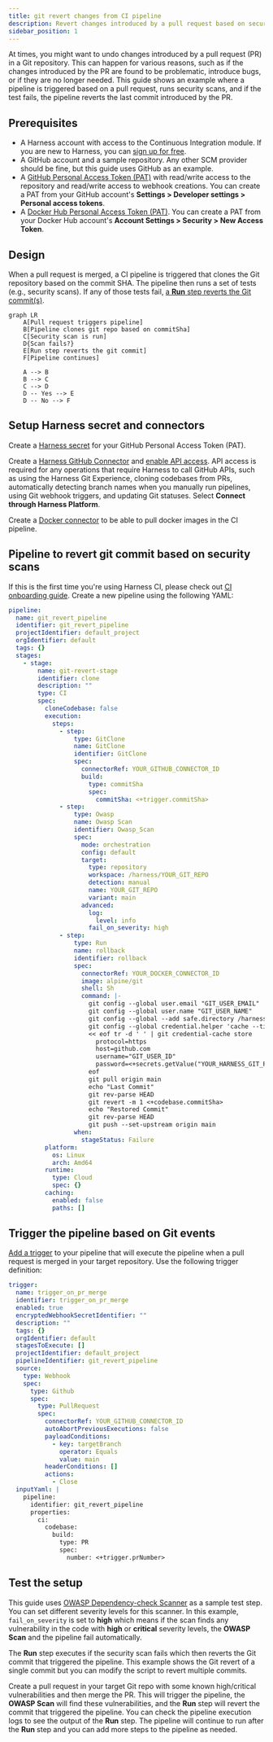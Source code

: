 ```yaml
---
title: git revert changes from CI pipeline 
description: Revert changes introduced by a pull request based on security tests.
sidebar_position: 1
---
```


At times, you might want to undo changes introduced by a pull request (PR) in a Git repository. This can happen for various reasons, such as if the changes introduced by the PR are found to be problematic, introduce bugs, or if they are no longer needed. This guide shows an example where a pipeline is triggered based on a pull request, runs security scans, and if the test fails, the pipeline reverts the last commit introduced by the PR. 

## Prerequisites

- A Harness account with access to the Continuous Integration module. If you are new to Harness, you can [sign up for free](https://app.harness.io/auth/#/signup/?&utm_campaign=ci-devrel).
- A GitHub account and a sample repository. Any other SCM provider should be fine, but this guide uses GitHub as an example.
- A [GitHub Personal Access Token (PAT)](https://docs.github.com/en/authentication/keeping-your-account-and-data-secure/managing-your-personal-access-tokens) with read/write access to the repository and read/write access to webhook creations. You can create a PAT from your GitHub account's **Settings > Developer settings > Personal access tokens**.
- A [Docker Hub Personal Access Token (PAT)](https://docs.docker.com/security/for-developers/access-tokens/). You can create a PAT from your Docker Hub account's **Account Settings > Security > New Access Token**.

## Design

When a pull request is merged, a CI pipeline is triggered that clones the Git repository based on the commit SHA. The pipeline then runs a set of tests (e.g., security scans). If any of those tests fail, [a **Run** step reverts the Git commit(s)](../../use-ci/codebase-configuration/git-revert-commit).

```mermaid
graph LR
    A[Pull request triggers pipeline]
    B[Pipeline clones git repo based on commitSha]
    C[Security scan is run]
    D{Scan fails?}
    E[Run step reverts the git commit]
    F[Pipeline continues]

    A --> B
    B --> C
    C --> D
    D -- Yes --> E
    D -- No --> F
```

## Setup Harness secret and connectors

Create a [Harness secret](../../../platform/secrets/add-use-text-secrets) for your GitHub Personal Access Token (PAT).

Create a [Harness GitHub Connector](../../../platform/connectors/code-repositories/ref-source-repo-provider/git-hub-connector-settings-reference) and [enable API access](../../../platform/connectors/code-repositories/ref-source-repo-provider/git-hub-connector-settings-reference/#enable-api-access). API access is required for any operations that require Harness to call GitHub APIs, such as using the Harness Git Experience, cloning codebases from PRs, automatically detecting branch names when you manually run pipelines, using Git webhook triggers, and updating Git statuses. Select **Connect through Harness Platform**.

Create a [Docker connector](../../../platform/connectors/cloud-providers/ref-cloud-providers/docker-registry-connector-settings-reference) to be able to pull docker images in the CI pipeline.

## Pipeline to revert git commit based on security scans

If this is the first time you're using Harness CI, please check out [CI onboarding guide](../../get-started/onboarding-guide). Create a new pipeline using the following YAML:

```yaml
pipeline:
  name: git_revert_pipeline
  identifier: git_revert_pipeline
  projectIdentifier: default_project
  orgIdentifier: default
  tags: {}
  stages:
    - stage:
        name: git-revert-stage
        identifier: clone
        description: ""
        type: CI
        spec:
          cloneCodebase: false
          execution:
            steps:
              - step:
                  type: GitClone
                  name: GitClone
                  identifier: GitClone
                  spec:
                    connectorRef: YOUR_GITHUB_CONNECTOR_ID
                    build:
                      type: commitSha
                      spec:
                        commitSha: <+trigger.commitSha>
              - step:
                  type: Owasp
                  name: Owasp Scan
                  identifier: Owasp_Scan
                  spec:
                    mode: orchestration
                    config: default
                    target:
                      type: repository
                      workspace: /harness/YOUR_GIT_REPO
                      detection: manual
                      name: YOUR_GIT_REPO
                      variant: main
                    advanced:
                      log:
                        level: info
                      fail_on_severity: high
              - step:
                  type: Run
                  name: rollback
                  identifier: rollback
                  spec:
                    connectorRef: YOUR_DOCKER_CONNECTOR_ID
                    image: alpine/git
                    shell: Sh
                    command: |-
                      git config --global user.email "GIT_USER_EMAIL"
                      git config --global user.name "GIT_USER_NAME"
                      git config --global --add safe.directory /harness
                      git config --global credential.helper 'cache --timeout 600'
                      << eof tr -d ' ' | git credential-cache store 
                        protocol=https
                        host=github.com
                        username="GIT_USER_ID"
                        password=<+secrets.getValue("YOUR_HARNESS_GIT_PAT_SECRET")>
                      eof
                      git pull origin main
                      echo "Last Commit"
                      git rev-parse HEAD
                      git revert -m 1 <+codebase.commitSha>
                      echo "Restored Commit"
                      git rev-parse HEAD
                      git push --set-upstream origin main
                  when:
                    stageStatus: Failure
          platform:
            os: Linux
            arch: Amd64
          runtime:
            type: Cloud
            spec: {}
          caching:
            enabled: false
            paths: []
```

## Trigger the pipeline based on Git events

[Add a trigger](../../../platform/triggers/triggers-overview/#add-a-trigger-to-a-pipeline) to your pipeline that will execute the pipeline when a pull request is merged in your target repository. Use the following trigger definition:

```YAML
trigger:
  name: trigger_on_pr_merge
  identifier: trigger_on_pr_merge
  enabled: true
  encryptedWebhookSecretIdentifier: ""
  description: ""
  tags: {}
  orgIdentifier: default
  stagesToExecute: []
  projectIdentifier: default_project
  pipelineIdentifier: git_revert_pipeline
  source:
    type: Webhook
    spec:
      type: Github
      spec:
        type: PullRequest
        spec:
          connectorRef: YOUR_GITHUB_CONNECTOR_ID
          autoAbortPreviousExecutions: false
          payloadConditions:
            - key: targetBranch
              operator: Equals
              value: main
          headerConditions: []
          actions:
            - Close
  inputYaml: |
    pipeline:
      identifier: git_revert_pipeline
      properties:
        ci:
          codebase:
            build:
              type: PR
              spec:
                number: <+trigger.prNumber>
```

## Test the setup

This guide uses [OWASP Dependency-check Scanner](../../../security-testing-orchestration/sto-techref-category/owasp-scanner-reference) as a sample test step. You can set different severity levels for this scanner. In this example,  `fail_on_severity` is set to **high** which means if the scan finds any vulnerability in the code with **high** or **critical**  severity levels, the **OWASP Scan** and the pipeline fail automatically.

The **Run** step executes if the security scan fails which then reverts the Git commit that triggered the pipeline. This example shows the Git revert of a single commit but you can modify the script to revert multiple commits.

Create a pull request in your target Git repo with some known high/critical vulnerabilities and then merge the PR. This will trigger the pipeline, the **OWASP Scan** will find these vulnerabilities, and the **Run** step will revert the commit that triggered the pipeline. You can check the pipeline execution logs to see the output of the **Run** step. The pipeline will continue to run after the **Run** step and you can add more steps to the pipeline as needed.